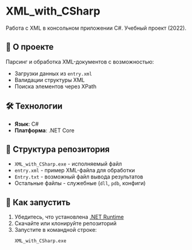 # XML_with_CSharp
Работа с XML в консольном приложении C#. Учебный проект (2022).

## 📌 О проекте
Парсинг и обработка XML-документов с возможностью:
- Загрузки данных из `entry.xml`
- Валидации структуры XML
- Поиска элементов через XPath

## 🛠 Технологии
- **Язык**: C#
- **Платформа**: .NET Core

## 📂 Структура репозитория
- `XML_with_CSharp.exe` - исполняемый файл
- `entry.xml` - пример XML-файла для обработки
- `Entry.txt` - возможный файл вывода результатов
- Остальные файлы - служебные (`dll`, `pdb`, конфиги)

## 🚀 Как запустить
1. Убедитесь, что установлена [.NET Runtime](https://dotnet.microsoft.com/download)
2. Скачайте или клонируйте репозиторий
3. Запустите в командной строке:
   ```bash
   XML_with_CSharp.exe
